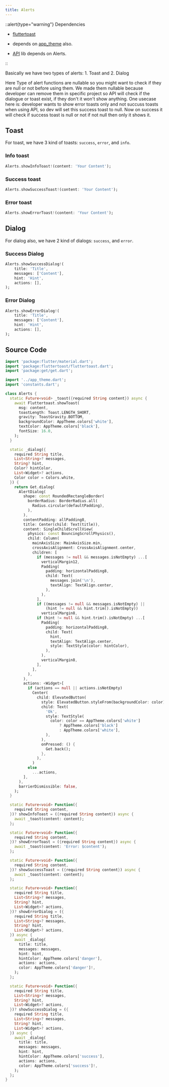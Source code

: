 ```yaml
---
title: Alerts
---
```


::alert{type="warning"}
Dependencies   
- [fluttertoast](https://pub.dev/packages/fluttertoast)

- depends on [app_theme](../3.apptheme.md) also.

- [API](../services/api) lib depends on Alerts.

::


Basically we have two types of alerts: 1. Toast and 2. Dialog

Here Type of alert functions are nullable so you might want to check if they are null or not before using them. We made them nullable because developer can remove them in specific project so API will check if the dialogue or toast exist, if they don't it won't show anything. One usecase here is: developer wants to show error toasts only and not succuss toasts when using API, so dev will set this success toast to null. Now on success it will check if success toast is null or not if not null then only it shows it.

## Toast

For toast, we have 3 kind of toasts: `success`, `error`, and `info`.

### Info toast

```dart
Alerts.showInfoToast!(content: 'Your Content');
```

### Success toast

```dart
Alerts.showSuccessToast!(content: 'Your Content');
```

### Error toast

```dart
Alerts.showErrorToast!(content: 'Your Content');
```

## Dialog

For dialog also, we have 2 kind of dialogs: `success`, and `error`.

### Success Dialog

```dart
Alerts.showSuccessDialog!(
    title: 'Title',
    messages: ['Content'],
    hint: 'Hint',
    actions: [],
);
```

### Error Dialog

```dart
Alerts.showErrorDialog!(
    title: 'Title',
    messages: ['Content'],
    hint: 'Hint',
    actions: [],
);
```

## Source Code

```dart
import 'package:flutter/material.dart';
import 'package:fluttertoast/fluttertoast.dart';
import 'package:get/get.dart';

import '../app_theme.dart';
import 'constants.dart';

class Alerts {
  static Future<void> _toast({required String content}) async {
    await Fluttertoast.showToast(
      msg: content,
      toastLength: Toast.LENGTH_SHORT,
      gravity: ToastGravity.BOTTOM,
      backgroundColor: AppTheme.colors['white'],
      textColor: AppTheme.colors['black'],
      fontSize: 16.0,
    );
  }

  static _dialog({
    required String title,
    List<String>? messages,
    String? hint,
    Color? hintColor,
    List<Widget>? actions,
    Color color = Colors.white,
  }) {
    return Get.dialog(
      AlertDialog(
        shape: const RoundedRectangleBorder(
          borderRadius: BorderRadius.all(
            Radius.circular(defaultPadding),
          ),
        ),
        contentPadding: allPadding8,
        title: Center(child: Text(title)),
        content: SingleChildScrollView(
          physics: const BouncingScrollPhysics(),
          child: Column(
            mainAxisSize: MainAxisSize.min,
            crossAxisAlignment: CrossAxisAlignment.center,
            children: [
              if (messages != null && messages.isNotEmpty) ...[
                verticalMargin12,
                Padding(
                  padding: horizontalPadding8,
                  child: Text(
                    messages.join('\n'),
                    textAlign: TextAlign.center,
                  ),
                ),
              ],
              if ((messages != null && messages.isNotEmpty) ||
                  (hint != null && hint.trim().isNotEmpty))
                verticalMargin8,
              if (hint != null && hint.trim().isNotEmpty) ...[
                Padding(
                  padding: horizontalPadding8,
                  child: Text(
                    hint,
                    textAlign: TextAlign.center,
                    style: TextStyle(color: hintColor),
                  ),
                ),
                verticalMargin8,
              ],
            ],
          ),
        ),
        actions: <Widget>[
          if (actions == null || actions.isNotEmpty)
            Center(
              child: ElevatedButton(
                style: ElevatedButton.styleFrom(backgroundColor: color),
                child: Text(
                  'Ok',
                  style: TextStyle(
                    color: color == AppTheme.colors['white']
                        ? AppTheme.colors['black']
                        : AppTheme.colors['white'],
                  ),
                ),
                onPressed: () {
                  Get.back();
                },
              ),
            )
          else
            ...actions,
        ],
      ),
      barrierDismissible: false,
    );
  }

  static Future<void> Function({
    required String content,
  })? showInfoToast = ({required String content}) async {
    await _toast(content: content);
  };

  static Future<void> Function({
    required String content,
  })? showErrorToast = ({required String content}) async {
    await _toast(content: 'Error: $content');
  };

  static Future<void> Function({
    required String content,
  })? showSuccessToast = ({required String content}) async {
    await _toast(content: content);
  };

  static Future<void> Function({
    required String title,
    List<String>? messages,
    String? hint,
    List<Widget>? actions,
  })? showErrorDialog = ({
    required String title,
    List<String>? messages,
    String? hint,
    List<Widget>? actions,
  }) async {
    await _dialog(
      title: title,
      messages: messages,
      hint: hint,
      hintColor: AppTheme.colors['danger'],
      actions: actions,
      color: AppTheme.colors['danger']!,
    );
  };

  static Future<void> Function({
    required String title,
    List<String>? messages,
    String? hint,
    List<Widget>? actions,
  })? showSuccessDialog = ({
    required String title,
    List<String>? messages,
    String? hint,
    List<Widget>? actions,
  }) async {
    await _dialog(
      title: title,
      messages: messages,
      hint: hint,
      hintColor: AppTheme.colors['success'],
      actions: actions,
      color: AppTheme.colors['success']!,
    );
  };
}
```
